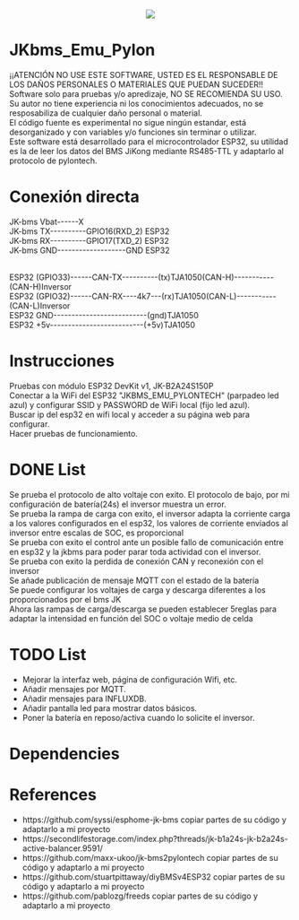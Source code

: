 <h1 align="center">
    <a href="#">
        <img src="https://github.com/botaneta/JKbms_Emu_Pylon/blob/master/data/logoBlack68.png">
    </a>
</h1>

# JKbms_Emu_Pylon
¡¡ATENCIÓN NO USE ESTE SOFTWARE, USTED ES EL RESPONSABLE DE LOS DAÑOS PERSONALES O MATERIALES QUE PUEDAN SUCEDER!!<br>
Software solo para pruebas y/o apredizaje, NO SE RECOMIENDA SU USO.<br> 
Su autor no tiene experiencia ni los conocimientos adecuados, no se resposabiliza de cualquier daño personal o material.<br>
El código fuente es experimental no sigue ningún estandar, está desorganizado y con variables y/o funciones sin terminar o utilizar.<br>
Este software está desarrollado para el microcontrolador ESP32, su utilidad es la de leer los datos del BMS JiKong mediante RS485-TTL y adaptarlo al protocolo de pylontech.<br>




# Conexión directa
JK-bms Vbat------X<br>
JK-bms TX----------GPIO16(RXD_2) ESP32 <br>
JK-bms RX----------GPIO17(TXD_2) ESP32 <br>
JK-bms GND-------------------GND ESP32 <br>

<br>
ESP32 (GPIO33)------CAN-TX----------(tx)TJA1050(CAN-H)-----------(CAN-H)Inversor<br>
ESP32 (GPIO32)------CAN-RX----4k7---(rx)TJA1050(CAN-L)-----------(CAN-L)Inversor<br>
ESP32 GND--------------------------(gnd)TJA1050<br>
ESP32 +5v--------------------------(+5v)TJA1050<br>

# Instrucciones

Pruebas con módulo ESP32 DevKit v1, JK-B2A24S150P<br>
Conectar a la WiFi del ESP32 "JKBMS_EMU_PYLONTECH" (parpadeo led azul) y configurar SSID y PASSWORD de WiFi local (fijo led azul).<br>
Buscar ip del esp32 en wifi local y acceder a su página web para configurar.<br>
Hacer pruebas de funcionamiento.<br>



# DONE List 
Se prueba el protocolo de alto voltaje con exito. El protocolo de bajo, por mi configuración de batería(24s) el inversor muestra un error.<br>
Se prueba la rampa de carga con exito, el inversor adapta la corriente carga a los valores configurados en el esp32, los valores de corriente enviados al inversor entre escalas de SOC, es proporcional<br>
Se prueba con exito el control ante un posible fallo de comunicación entre en esp32 y la jkbms para poder parar toda actividad con el inversor.<br>
Se prueba con exito la perdida de conexión CAN y reconexión con el inversor<br>
Se añade publicación de mensaje MQTT con el estado de la batería<br>
Se puede configurar los voltajes de carga y descarga diferentes a los proporcionados por el bms JK<br>
Ahora las rampas de carga/descarga se pueden establecer 5reglas para adaptar la intensidad en función del SOC o voltaje medio de celda<br>


# TODO List
<ul>
<li>Mejorar la interfaz web, página de configuración Wifi, etc.</li>
<li>Añadir mensajes por MQTT.</li>
<li>Añadir mensajes para INFLUXDB.</li>
<li>Añadir pantalla led para mostrar datos básicos.</li>
<li>Poner la batería en reposo/activa cuando lo solicite el inversor.</li>
</ul>

# Dependencies
# References
<ul>
<li>https://github.com/syssi/esphome-jk-bms copiar partes de su código y adaptarlo a mi proyecto</i>
<li>https://secondlifestorage.com/index.php?threads/jk-b1a24s-jk-b2a24s-active-balancer.9591/</i>
<li>https://github.com/maxx-ukoo/jk-bms2pylontech copiar partes de su código y adaptarlo a mi proyecto</li>
<li>https://github.com/stuartpittaway/diyBMSv4ESP32 copiar partes de su código y adaptarlo a mi proyecto</li>
<li>https://github.com/pablozg/freeds copiar partes de su código y adaptarlo a mi proyecto</li>
<ul>
  

